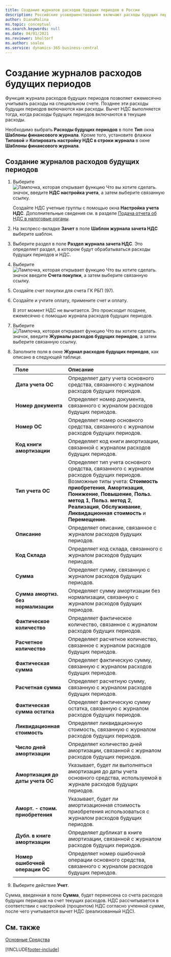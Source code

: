 ```yaml
---
title: Создание журналов расходов будущих периодов в России
description: Российские усовершенствования включают расходы будущих периодов.
author: DianaMalina
ms.topic: conceptual
ms.search.keywords: null
ms.date: 04/01/2021
ms.reviewer: bholtorf
ms.author: soalex
ms.service: dynamics-365-business-central
---
```


# <a name="create-future-expense-journals"></a>Создание журналов расходов будущих периодов

Функция журнала расходов будущих периодов позволяет ежемесячно учитывать расходы на специальном счете. Позднее эти расходы будущих периодов включаются как расходы. Вычет НДС выполняется тогда, когда расходы будущих периодов включаются в текущие расходы.

Необходимо выбрать **Расходы будущих периодов** в поле **Тип** окна **Шаблоны финансового журнала**. Кроме того, установите флажки **Типовой** и **Копировать настройку НДС в строки журнала** в окне **Шаблоны финансового журнала**.

## <a name="to-create-future-expense-journals"></a>Создание журналов расходов будущих периодов

1. Выберите ![Лампочка, которая открывает функцию Что вы хотите сделать.](../../media/ui-search/search_small.png "Что вы хотите сделать") значок, введите **НДС настройка учета**, а затем выберите связанную ссылку.

   Создайте НДС учетные группы с помощью окна **Настройка учета НДС**. Дополнительные сведения см. в разделе [Подача отчета об НДС в налоговые органы](../../finance-how-report-vat.md).

2. На экспресс-вкладке **Зачет** в поле **Шаблон журнала зачета НДС** выберите шаблон.

3. Выберите раздел в поле **Раздел журнала зачета НДС**. Это определяет раздел, в котором будут обрабатываться расходы будущих периодов и НДС.

4. Выберите ![Лампочка, которая открывает функцию Что вы хотите сделать.](../../media/ui-search/search_small.png "Что вы хотите сделать") значок введите **Счета покупки**, а затем выберите связанную ссылку.

5. Создайте счет покупки для счета ГК РБП (97).

6. Создайте и учтите оплату, примените счет и оплату.

   В этот момент НДС не вычитается. Это происходит позднее, ежемесячно с помощью журнала расходов будущих периодов.

7. Выберите ![Лампочка, которая открывает функцию Что вы хотите сделать.](../../media/ui-search/search_small.png "Что вы хотите сделать") значок, введите **Журналы расходов будущих периодов**, а затем выберите связанную ссылку.

8. Заполните поля в окне **Журнал расходов будущих периодов**, как описано в следующей таблице.

   | Поле                              | Описание                                                  |
   | :--------------------------------- | :----------------------------------------------------------- |
   | **Дата учета ОС**                | Определяет дату учета основного средства, связанного с журналом расходов будущих периодов. |
   | **Номер документа**                   | Определяет номер документа, связанного с журналом расходов будущих периодов. |
   | **Номер ОС**                         | Определяет номер основного средства, связанного с журналом расходов будущих периодов. |
   | **Код книги амортизации**         | Определяет код книги амортизации, связанной с журналом расходов будущих периодов. |
   | **Тип учета ОС**                | Определяет тип учета основного средства, связанного с журналом расходов будущих периодов. Возможные типы учета: **Стоимость приобретения**, **Амортизация**, **Понижение**, **Повышение**, **Польз. метод 1**, **Польз. метод 2**, **Реализация**, **Обслуживание**, **Ликвидационная стоимость** и **Перемещение**. |
   | **Описание**                    | Определяет описание, связанное с журналом расходов будущих периодов. |
   | **Код Склада**                  | Определяет код склада, связанного с журналом расходов будущих периодов. |
   | **Сумма**                         | Определяет сумму, связанную с журналом расходов будущих периодов. |
   | **Сумма амортиз. без нормализации** | Определяет сумму амортизации без нормализации, связанную с журналом расходов будущих периодов. |
   | **Фактическое количество**                | Определяет фактическое количество, связанное с журналом расходов будущих периодов. |
   | **Расчетное количество**                 | Определяет расчетное количество, связанное с журналом расходов будущих периодов. |
   | **Фактическая сумма**                  | Определяет фактическую сумму, связанную с журналом расходов будущих периодов. |
   | **Расчетная сумма**                   | Определяет расчетную сумму, связанную с журналом расходов будущих периодов. |
   | **Фактическая сумма остатка**        | Определяет фактическую сумму остатка, связанную с журналом расходов будущих периодов. |
   | **Ликвидационная стоимость**                 | Определяет ликвидационную стоимость, связанную с журналом расходов будущих периодов. |
   | **Число дней амортизации**       | Определяет количество дней амортизации, связанной с журналом расходов будущих периодов. |
   | **Амортизация до даты учета ОС**    | Указывает, будет ли выполняться амортизация до даты учета основного средства, используемой в журнале расходов будущих периодов. |
   | **Аморт. - стоим. приобретения**         | Указывает, будет ли амортизационная стоимость приобретения использоваться с журналом расходов будущих периодов. |
   | **Дубл. в книге амортизации** | Определяет дубликат в книге амортизации, связанной с журналом расходов будущих периодов. |
   | **Номер ошибочной операции ОС**             | Определяет номер ошибочной операции основного средства, связанного с журналом расходов будущих периодов. |

9. Выберите действие **Учет**. 

Сумма, введенная в поле **Сумма**, будет перенесена со счета расходов будущих периодов на счет текущих расходов. НДС рассчитывается в соответствии с настройкой (процентом) НДС согласно учтенной сумме, после чего учитывается вычет НДС (реализованный НДС).

## <a name="see-also"></a>См. также

[Основные Средства](fixed-assets.md)  


[!INCLUDE[footer-include](../../includes/footer-banner.md)]
